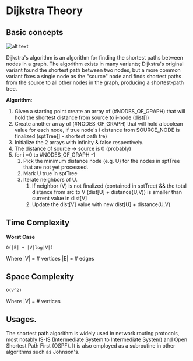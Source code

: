 # Dijkstra Theory

## Basic concepts

![alt text](http://www.geeksforgeeks.org/wp-content/uploads/Fig-11.jpg "Dijkstra")

Dijkstra's algorithm is an algorithm for finding the shortest paths between nodes in a graph.
The algorithm exists in many variants; Dijkstra's original variant found the shortest path between two nodes,
but a more common variant fixes a single node as the "source" node and finds shortest paths from the source to all other nodes in the graph, 
producing a shortest-path tree.

**Algorithm**:
1) Given a starting point create an array of (#NODES_OF_GRAPH) that will hold the shortest distance from source to i-node (dist[])
2) Create another array of (#NODES_OF_GRAPH) that will hold a boolean value for each node, if true node's i distance from SOURCE_NODE
is finalized (sptTree[] - shortest path tre)
3) Initialize the 2 arrays with infinity & false respectively.
4) The distance of source -> source is 0 (probably)
5) for i =0 to #NODES_OF_GRAPH -1
    1) Pick the minimum distance node (e.g. U) for the nodes in sptTree that are not yet processed.
    2) Mark U true in sptTree
    3) Iterate neighbors of U.
        1) If neighbor (V) is not finalized (contained in sptTree) && the total distance from src to V (dist[U] + distance(U,V))
         is smaller than current value in dist[V]
        2) Update the dist[V] value with new dist[U] + distance(U,V) 

## Time Complexity

**Worst Case**

`O(|E| + |V|log|V|)`

Where 
|V| = # vertices
|E| = # edges

## Space Complexity

`O(V^2)`

Where 
|V| = # vertices

##  Usages.

The shortest path algorithm is widely used in network routing protocols, most notably IS-IS (Intermediate System to Intermediate System) and Open Shortest Path First (OSPF). 
It is also employed as a subroutine in other algorithms such as Johnson's.



